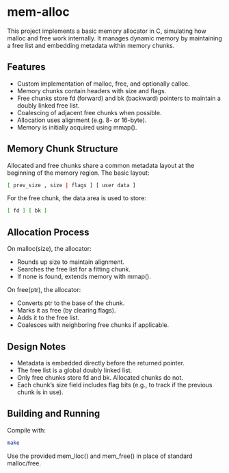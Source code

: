 # mem-alloc
This project implements a basic memory allocator in C, simulating how malloc and free work internally. It manages dynamic memory by maintaining a free list and embedding metadata within memory chunks.

## Features
- Custom implementation of malloc, free, and optionally calloc.
- Memory chunks contain headers with size and flags.
- Free chunks store fd (forward) and bk (backward) pointers to maintain a doubly linked free list.
- Coalescing of adjacent free chunks when possible.
- Allocation uses alignment (e.g. 8- or 16-byte).
- Memory is initially acquired using mmap().

## Memory Chunk Structure
Allocated and free chunks share a common metadata layout at the beginning of the memory region. The basic layout:
```bash
[ prev_size , size | flags ] [ user data ] 
```
For the free chunk, the data area is used to store: 
```bash
[ fd ] [ bk ]
```

## Allocation Process
On malloc(size), the allocator:
- Rounds up size to maintain alignment.
- Searches the free list for a fitting chunk.
- If none is found, extends memory with mmap().

On free(ptr), the allocator:
- Converts ptr to the base of the chunk.
- Marks it as free (by clearing flags).
- Adds it to the free list.
- Coalesces with neighboring free chunks if applicable.

## Design Notes
- Metadata is embedded directly before the returned pointer.
- The free list is a global doubly linked list.
- Only free chunks store fd and bk. Allocated chunks do not.
- Each chunk’s size field includes flag bits (e.g., to track if the previous chunk is in use).

## Building and Running
Compile with:
```bash
make
```
Use the provided mem_lloc() and mem_free() in place of standard malloc/free.
